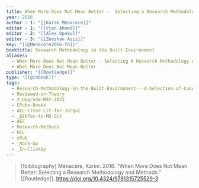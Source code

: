 ```yaml
---
title: When More Does Not Mean Better -  Selecting a Research Methodology and Methods
year: 2016
author - 1: "[[Karim Ménacère]]"
editor - 1: "[[Vian Ahmed]]"
editor - 2: "[[Alex Opoku]]"
editor - 3: "[[Zeeshan Aziz]]"
key: "[[@Menacere2016-fn]]"
booktitle: Research Methodology in the Built Environment
aliases:
  - When More Does Not Mean Better - Selecting A Research Methodology And Methods
  - When More Does Not Mean Better
publisher: "[[Routledge]]"
type: "[[@inbook]]"
tags:
  - Research-Methodology-in-the-Built-Environment---A-Selection-of-Case-Studies
  - Reviewed-on-Theory
  - 2_Upgrade-MAY-2023
  - EPubs-Books
  - AEC-Cited-Lit-for-Jacqui
  - _BibTex-to-MD-Git
  - AEC
  - Research-Methods
  - UCL
  - ePub
  - _Mark-Up
  - _In-ClickUp
---
```


> [!bibliography]
> Ménacère, Karim. 2016. “When More Does Not Mean Better: Selecting a Research Methodology and Methods.” [[Routledge]]. https://doi.org/10.4324/9781315725529-3